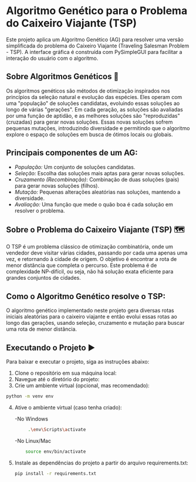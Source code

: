 # Algoritmo Genético para o Problema do Caixeiro Viajante (TSP)
Este projeto aplica um Algoritmo Genético (AG) para resolver uma versão simplificada do problema do Caixeiro Viajante (Traveling Salesman Problem - TSP). A interface gráfica é construída com PySimpleGUI para facilitar a interação do usuário com o algoritmo.

## Sobre Algoritmos Genéticos 🧬
Os algoritmos genéticos são métodos de otimização inspirados nos princípios da seleção natural e evolução das espécies. Eles operam com uma "população" de soluções candidatas, evoluindo essas soluções ao longo de várias "gerações". Em cada geração, as soluções são avaliadas por uma função de aptidão, e as melhores soluções são "reproduzidas" (cruzadas) para gerar novas soluções. Essas novas soluções sofrem pequenas mutações, introduzindo diversidade e permitindo que o algoritmo explore o espaço de soluções em busca de ótimos locais ou globais.

## Principais componentes de um AG:
* *População:* Um conjunto de soluções candidatas.
* *Seleção:* Escolha das soluções mais aptas para gerar novas soluções.
* *Cruzamento (Recombinação)*: Combinação de duas soluções (pais) para gerar novas soluções (filhos).
* *Mutação:* Pequenas alterações aleatórias nas soluções, mantendo a diversidade.
* *Avaliação:* Uma função que mede o quão boa é cada solução em resolver o problema.

## Sobre o Problema do Caixeiro Viajante (TSP) 🗺️
O TSP é um problema clássico de otimização combinatória, onde um vendedor deve visitar várias cidades, passando por cada uma apenas uma vez, e retornando à cidade de origem. O objetivo é encontrar a rota de menor distância que completa o percurso. Este problema é de complexidade NP-difícil, ou seja, não há solução exata eficiente para grandes conjuntos de cidades.

## Como o Algoritmo Genético resolve o TSP:
O algoritmo genético implementado neste projeto gera diversas rotas iniciais aleatórias para o caixeiro viajante e então evolui essas rotas ao longo das gerações, usando seleção, cruzamento e mutação para buscar uma rota de menor distância.

## Executando o Projeto ▶️

Para baixar e executar o projeto, siga as instruções abaixo:

1. Clone o repositório em sua máquina local:
2. Navegue até o diretório do projeto:
3. Crie um ambiente virtual (opcional, mas recomendado):
```bash
python -m venv env 
````
4. Ative o ambiente virtual (caso tenha criado):

    -No Windows
   ```bash
        .\env\Scripts\activate
    ````
    -No Linux/Mac
    ```bash
        source env/bin/activate
    ````
5. Instale as dependências do projeto a partir do arquivo requirements.txt:
    ```bash
    pip install -r requirements.txt
     ````
